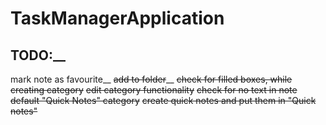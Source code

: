 # TaskManagerApplication
## TODO:__
mark note as favourite__
~~add to folder~~__
~~check for filled boxes, while creating category~~
~~edit category functionality~~
~~check for no text in note~~
~~default "Quick Notes" category~~
~~create quick notes and put them in "Quick notes"~~

